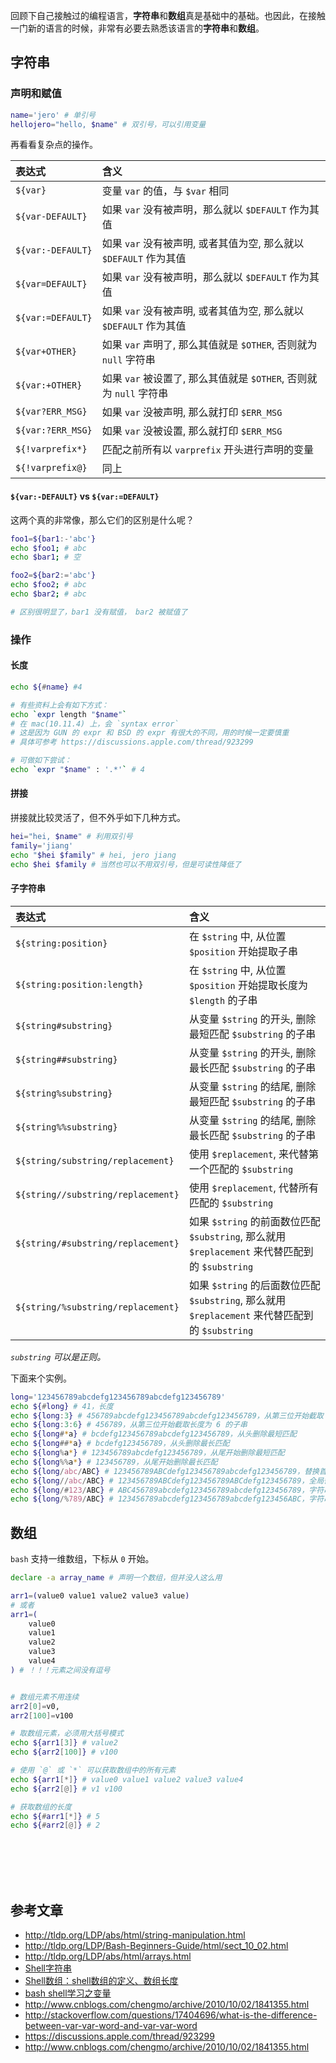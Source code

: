 <!--meta
title: bash 的字符串和数组
date: 2016-03-29 15:15:54
tags: bash, shell, mac
-->


回顾下自己接触过的编程语言，**字符串**和**数组**真是基础中的基础。也因此，在接触一门新的语言的时候，非常有必要去熟悉该语言的**字符串**和**数组**。
<!-- more -->

## 字符串

### 声明和赋值


```sh
name='jero' # 单引号
hellojero="hello, $name" # 双引号，可以引用变量
```
再看看复杂点的操作。

| 表达式      |     含义 |
| :-------- |:--------|
| `${var}`    | 变量 `var` 的值，与 `$var` 相同 |
| `${var-DEFAULT}` | 如果 `var` 没有被声明，那么就以 `$DEFAULT` 作为其值
| `${var:-DEFAULT}` | 如果 `var` 没有被声明, 或者其值为空, 那么就以   `$DEFAULT` 作为其值
| `${var=DEFAULT}` | 如果 `var` 没有被声明，那么就以 `$DEFAULT` 作为其值
| `${var:=DEFAULT}` | 如果 `var` 没有被声明, 或者其值为空, 那么就以   `$DEFAULT` 作为其值
| `${var+OTHER}` | 如果 `var` 声明了, 那么其值就是 `$OTHER`, 否则就为 `null` 字符串
| `${var:+OTHER}` | 如果 `var` 被设置了, 那么其值就是 `$OTHER`, 否则就为 `null` 字符串
| `${var?ERR_MSG}` | 如果 `var` 没被声明, 那么就打印 `$ERR_MSG`
| `${var:?ERR_MSG}` | 如果 `var` 没被设置, 那么就打印 `$ERR_MSG`
| `${!varprefix*}` | 匹配之前所有以 `varprefix` 开头进行声明的变量
| `${!varprefix@}` | 同上

#### `${var:-DEFAULT}` vs `${var:=DEFAULT}`

这两个真的非常像，那么它们的区别是什么呢？

```bash
foo1=${bar1:-'abc'}
echo $foo1; # abc
echo $bar1; # 空

foo2=${bar2:='abc'}
echo $foo2; # abc
echo $bar2; # abc

# 区别很明显了，bar1 没有赋值， bar2 被赋值了
```


### 操作

#### 长度

```bash
echo ${#name} #4

# 有些资料上会有如下方式：
echo `expr length "$name"`
# 在 mac(10.11.4) 上，会 `syntax error`
# 这是因为 GUN 的 expr 和 BSD 的 expr 有很大的不同，用的时候一定要慎重
# 具体可参考 https://discussions.apple.com/thread/923299

# 可做如下尝试：
echo `expr "$name" : '.*'` # 4
```

#### 拼接

拼接就比较灵活了，但不外乎如下几种方式。
```bash
hei="hei, $name" # 利用双引号
family='jiang'
echo "$hei $family" # hei, jero jiang
echo $hei $family # 当然也可以不用双引号，但是可读性降低了

```

####  子字符串

| 表达式      |     含义 |
| :-------- | :-------- |
| `${string:position}` | 在 `$string` 中, 从位置 `$position` 开始提取子串 |
| `${string:position:length}` | 在 `$string` 中, 从位置 `$position` 开始提取长度为 `$length` 的子串 |
| `${string#substring}` | 从变量 `$string` 的开头, 删除最短匹配 `$substring` 的子串 |
| `${string##substring}` | 从变量 `$string` 的开头, 删除最长匹配 `$substring` 的子串 |
| `${string%substring}` | 从变量 `$string` 的结尾, 删除最短匹配 `$substring` 的子串 |
| `${string%%substring}` | 从变量 `$string` 的结尾, 删除最长匹配 `$substring` 的子串 |
| `${string/substring/replacement}` | 使用 `$replacement`, 来代替第一个匹配的 `$substring` |
| `${string//substring/replacement}` | 使用 `$replacement`, 代替所有匹配的 `$substring` |
| `${string/#substring/replacement}` | 如果 `$string` 的前面数位匹配 `$substring`, 那么就用 `$replacement` 来代替匹配到的 `$substring` |
| `${string/%substring/replacement}` | 如果 `$string` 的后面数位匹配 `$substring`, 那么就用 `$replacement` 来代替匹配到的 `$substring` |

*`substring` 可以是正则。*

下面来个实例。

```bash
long='123456789abcdefg123456789abcdefg123456789'
echo ${#long} # 41，长度
echo ${long:3} # 456789abcdefg123456789abcdefg123456789，从第三位开始截取
echo ${long:3:6} # 456789，从第三位开始截取长度为 6 的子串
echo ${long#*a} # bcdefg123456789abcdefg123456789，从头删除最短匹配
echo ${long##*a} # bcdefg123456789，从头删除最长匹配
echo ${long%a*} # 123456789abcdefg123456789，从尾开始删除最短匹配
echo ${long%%a*} # 123456789，从尾开始删除最长匹配
echo ${long/abc/ABC} # 123456789ABCdefg123456789abcdefg123456789，替换首次出现的子字符串
echo ${long//abc/ABC} # 123456789ABCdefg123456789ABCdefg123456789，全局替换
echo ${long/#123/ABC} # ABC456789abcdefg123456789abcdefg123456789，字符串的前面数位和 123 匹配，替换之
echo ${long/%789/ABC} # 123456789abcdefg123456789abcdefg123456ABC，字符串的后面数位和 789 匹配，替换之
```

## 数组

`bash` 支持一维数组，下标从 `0` 开始。
```bash
declare -a array_name # 声明一个数组，但并没人这么用

arr1=(value0 value1 value2 value3 value)
# 或者
arr1=(
	value0
	value1
	value2
	value3
	value4
) # ！！！元素之间没有逗号


# 数组元素不用连续
arr2[0]=v0,
arr2[100]=v100

# 取数组元素，必须用大括号模式
echo ${arr1[3]} # value2
echo ${arr2[100]} # v100

# 使用 `@` 或 `*` 可以获取数组中的所有元素
echo ${arr1[*]} # value0 value1 value2 value3 value4
echo ${arr2[@]} # v1 v100

# 获取数组的长度
echo ${#arr1[*]} # 5
echo ${#arr2[@]} # 2

```



<br><br><br><br>
## 参考文章
* http://tldp.org/LDP/abs/html/string-manipulation.html
* http://tldp.org/LDP/Bash-Beginners-Guide/html/sect_10_02.html
* http://tldp.org/LDP/abs/html/arrays.html
* [Shell字符串](http://c.biancheng.net/cpp/view/7001.html)
* [Shell数组：shell数组的定义、数组长度](http://c.biancheng.net/cpp/view/7002.html)
* [bash shell学习之变量](http://lovelace.blog.51cto.com/1028430/1211141)
* http://www.cnblogs.com/chengmo/archive/2010/10/02/1841355.html
* http://stackoverflow.com/questions/17404696/what-is-the-difference-between-var-var-word-and-var-var-word
* https://discussions.apple.com/thread/923299
* http://www.cnblogs.com/chengmo/archive/2010/10/02/1841355.html
